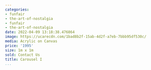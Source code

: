```yaml
---
categories:
- funfair
- the-art-of-nostalgia
- funfair
- the-art-of-nostalgia
date: 2022-04-09 13:18:38.476864
image: https://ucarecdn.com/1bad8b2f-15ab-4d2f-a7eb-7bbb95df530c/
media: Acrylic on Canvas
price: '1995'
size: 1m x 1m
sold: Contact Us
title: Carousel I
...
```

